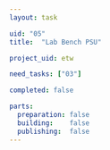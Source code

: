 ```yaml
---
layout: task

uid: "05"
title:  "Lab Bench PSU"

project_uid: etw

need_tasks: ["03"]

completed: false

parts:
  preparation: false
  building:    false
  publishing:  false
---
```

